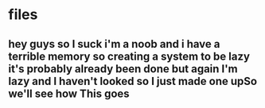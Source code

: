 # files
## hey guys so I suck i'm a noob and i have a terrible memory so creating a system to be lazy it's probably already been done but again I'm lazy and I haven't looked so I just made one upSo we'll see how This goes 
